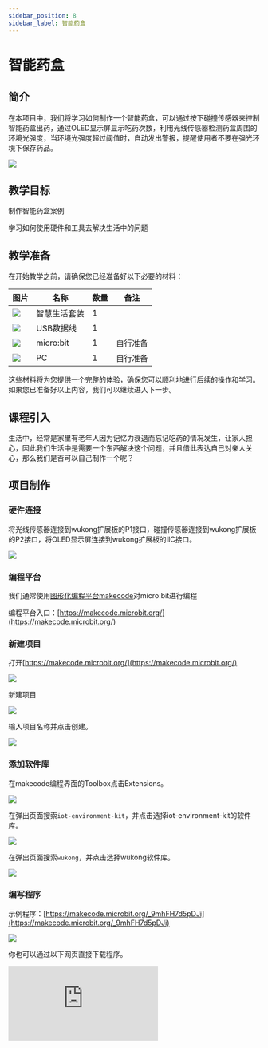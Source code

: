 ```yaml
---
sidebar_position: 8
sidebar_label: 智能药盒
---
```


# 智能药盒

## 简介

在本项目中，我们将学习如何制作一个智能药盒，可以通过按下碰撞传感器来控制智能药盒出药，通过OLED显示屏显示吃药次数，利用光线传感器检测药盒周围的环境光强度，当环境光强度超过阈值时，自动发出警报，提醒使用者不要在强光环境下保存药品。

![](https://wiki-media-ef.oss-cn-hongkong.aliyuncs.com/docs/microbit/wisdom-life/microbit-smart-life-kit/images/case-08-01.png)

## 教学目标

制作智能药盒案例

学习如何使用硬件和工具去解决生活中的问题

## 教学准备

在开始教学之前，请确保您已经准备好以下必要的材料：

| **图片** | **名称** | **数量** | **备注** |
| --- | --- | --- | --- |
| ![](https://wiki-media-ef.oss-cn-hongkong.aliyuncs.com/docs/microbit/wisdom-life/microbit-smart-life-kit/images/microbit-smart-life-kit.png) | 智慧生活套装 | 1 |  |
| ![](https://wiki-media-ef.oss-cn-hongkong.aliyuncs.com/docs/microbit/interesting-case/cutebot-fun-football-game-kit/cases-libraries/images/USB-data-cable.png) | USB数据线 | 1 |   |
| ![](https://wiki-media-ef.oss-cn-hongkong.aliyuncs.com/docs/microbit/interesting-case/cutebot-fun-football-game-kit/cases-libraries/images/microbit.png) | micro:bit | 1 | 自行准备 |
| ![](https://wiki-media-ef.oss-cn-hongkong.aliyuncs.com/docs/microbit/interesting-case/cutebot-fun-football-game-kit/cases-libraries/images/pc.png) | PC | 1 | 自行准备 |

这些材料将为您提供一个完整的体验，确保您可以顺利地进行后续的操作和学习。如果您已准备好以上内容，我们可以继续进入下一步。

## 课程引入

生活中，经常是家里有老年人因为记忆力衰退而忘记吃药的情况发生，让家人担心，因此我们生活中是需要一个东西解决这个问题，并且借此表达自己对亲人关心，那么我们是否可以自己制作一个呢？

## 项目制作

### 硬件连接

将光线传感器连接到wukong扩展板的P1接口，碰撞传感器连接到wukong扩展板的P2接口，将OLED显示屏连接到wukong扩展板的IIC接口。

![](https://wiki-media-ef.oss-cn-hongkong.aliyuncs.com/docs/microbit/wisdom-life/microbit-smart-life-kit/images/case-08-02.png)

### 编程平台

我们通常使用[图形化编程平台makecode](https://makecode.microbit.org/)对micro:bit进行编程

编程平台入口：[https://makecode.microbit.org/](https://makecode.microbit.org/)

### 新建项目

打开[https://makecode.microbit.org/](https://makecode.microbit.org/)

![](https://wiki-media-ef.oss-cn-hongkong.aliyuncs.com/docs/microbit/interesting-case/cutebot-fun-football-game-kit/cases-libraries/images/makecode.png)

新建项目

![](https://wiki-media-ef.oss-cn-hongkong.aliyuncs.com/docs/microbit/interesting-case/cutebot-fun-football-game-kit/cases-libraries/images/makecode-new-project-01.png)

输入项目名称并点击创建。

![](https://wiki-media-ef.oss-cn-hongkong.aliyuncs.com/docs/microbit/interesting-case/cutebot-fun-football-game-kit/cases-libraries/images/makecode-new-project-02.png)

### 添加软件库

在makecode编程界面的Toolbox点击Extensions。

![](https://wiki-media-ef.oss-cn-hongkong.aliyuncs.com/docs/microbit/interesting-case/classroom-science-pack/images/classroom-science-pack-add-extensions-02.png)

在弹出页面搜索`iot-environment-kit`，并点击选择iot-environment-kit的软件库。


![](https://wiki-media-ef.oss-cn-hongkong.aliyuncs.com/docs/microbit/interesting-case/classroom-science-pack/images/classroom-science-pack-add-extensions-03.png)

在弹出页面搜索`wukong`，并点击选择wukong软件库。

![](https://wiki-media-ef.oss-cn-hongkong.aliyuncs.com/docs/microbit/interesting-case/classroom-science-pack/images/classroom-science-pack-add-extensions-04.png)


### 编写程序

示例程序：[https://makecode.microbit.org/_9mhFH7d5pDJi](https://makecode.microbit.org/_9mhFH7d5pDJi)

![](https://wiki-media-ef.oss-cn-hongkong.aliyuncs.com/docs/microbit/wisdom-life/microbit-smart-life-kit/images/case-08-03.png)

你也可以通过以下网页直接下载程序。

<div
    style={{
        position: 'relative',
        paddingBottom: '60%',
        overflow: 'hidden',
    }}
>
    <iframe
        src="https://makecode.microbit.org/_9mhFH7d5pDJi"
        frameborder="0"
        sandbox="allow-popups allow-forms allow-scripts allow-same-origin"
        style={{
            position: 'absolute',
            width: '100%',
            height: '100%',
        }}
    />
</div>




### 如何将程序下载到micro:bit？

使用USB线连接PC和micro:bit V2。

![](https://wiki-media-ef.oss-cn-hongkong.aliyuncs.com/docs/microbit/interesting-case/microbit-smart-climate-kit/cases-libraries/images/connect-microbit.gif)

连接成功后，电脑上会识别出一个名为`MICROBIT`的盘符。

![](https://wiki-media-ef.oss-cn-hongkong.aliyuncs.com/docs/microbit/interesting-case/microbit-smart-climate-kit/cases-libraries/images/microbit-drive.png)

点击左下角的![](https://wiki-media-ef.oss-cn-hongkong.aliyuncs.com/docs/microbit/interesting-case/microbit-smart-climate-kit/cases-libraries/images/download-01.png)，选择`Connect Device`。

![](https://wiki-media-ef.oss-cn-hongkong.aliyuncs.com/docs/microbit/interesting-case/microbit-smart-climate-kit/cases-libraries/images/download-02.png)

点击![](https://wiki-media-ef.oss-cn-hongkong.aliyuncs.com/docs/microbit/interesting-case/microbit-smart-climate-kit/cases-libraries/images/download-03.png)。

![](https://wiki-media-ef.oss-cn-hongkong.aliyuncs.com/docs/microbit/interesting-case/microbit-smart-climate-kit/cases-libraries/images/download-04.png)

点击![](https://wiki-media-ef.oss-cn-hongkong.aliyuncs.com/docs/microbit/interesting-case/microbit-smart-climate-kit/cases-libraries/images/download-05.png)。

![](https://wiki-media-ef.oss-cn-hongkong.aliyuncs.com/docs/microbit/interesting-case/microbit-smart-climate-kit/cases-libraries/images/download-06.png)


在弹出窗口选择`BBC micro:bit CMSIS-DAP`，然后选择连接，至此，我们的micro:bit就已经连接成功。

![](https://wiki-media-ef.oss-cn-hongkong.aliyuncs.com/docs/microbit/interesting-case/microbit-smart-climate-kit/cases-libraries/images/download-07.png)

点击下载程序。

![](https://wiki-media-ef.oss-cn-hongkong.aliyuncs.com/docs/microbit/interesting-case/microbit-smart-climate-kit/cases-libraries/images/download-08.png)


### 结果

通过按下碰撞传感器来控制智能药盒出药，通过OLED显示屏显示吃药次数，利用光线传感器检测药盒周围的环境光强度，当环境光强度超过阈值时，自动发出警报，提醒使用者不要在强光环境下保存药品。

## 扩展知识

**智能药盒的优化**

智能药盒是一种通过技术手段帮助用户更好地管理药物摄入的设备，它具有多种功能和优点：

1. **提醒服药**：智能药盒可以通过声音、光线、手机APP推送等多种方式提醒用户按时服药，对于记忆力减退的老年人或者忙碌的现代人来说，这是一个非常实用的功能。

2. **记录用药情况**：一些智能药盒能够记录用户的用药情况，包括用药时间、频率和剂量，有助于医生了解患者的用药依从性，从而调整治疗方案。

3. **提高用药依从性**：智能药盒通过定时提醒和记录，有助于提高患者的用药依从性，减少因忘记服药而导致的治疗效果不佳或病情反复。

4. **远程监控**：智能药盒通常可以与家人或护理人员的手机APP相连，实现远程监控，让家人能够及时了解患者的用药情况。

5. **个性化设置**：用户可以根据自己的用药需求，通过手机APP对智能药盒进行个性化设置，包括设置不同的提醒时间和用药计划。

6. **数据共享**：智能药盒的数据可以通过云服务进行共享，方便医生和家庭成员访问，有助于实现更好的健康管理。

7. **娱乐功能**：部分智能药盒还集成了娱乐功能，如播放音乐、语音问候等，增加了与用户的互动性，提高了用户体验。

8. **适老化设计**：考虑到老年人的使用习惯，智能药盒通常具有简单直观的操作界面，方便老年人使用。

9. **安全性**：智能药盒可以通过锁定功能防止儿童误食药品，提高了家庭用药的安全性。

10. **节省医疗成本**：通过提高用药依从性和治疗效果，智能药盒有助于减少因治疗不当导致的重复就医和额外医疗成本。

智能药盒的这些优点使其成为现代健康管理的有力工具，尤其对于需要长期服药的患者来说，智能药盒提供了一个便捷、有效的解决方案。随着技术的不断进步，未来智能药盒的功能将更加多样化和智能化。
